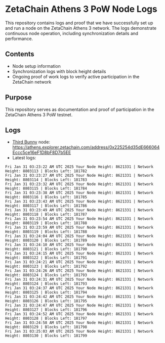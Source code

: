 # ZetaChain Athens 3 PoW Node Logs
This repository contains logs and proof that we have successfully set up and run a node on the ZetaChain Athens 3 network. The logs demonstrate continuous node operation, including synchronization details and performance.

## Contents
- Node setup information
- Synchronization logs with block height details
- Ongoing proof of work logs to verify active participation in the ZetaChain network

## Purpose
This repository serves as documentation and proof of participation in the ZetaChain Athens 3 PoW testnet.

## Logs

- [Third Bunny](https://thirdbunny.xyz/) node: https://athens.explorer.zetachain.com/address/0x225254d35dE666064Eccc5ce16eF1D8bF8D7b5EE
- Latest logs:
```
Fri Jan 31 03:23:22 AM UTC 2025 Your Node Height: 8621331 | Network Height: 8803113 | Blocks Left: 181782
Fri Jan 31 03:23:27 AM UTC 2025 Your Node Height: 8621331 | Network Height: 8803114 | Blocks Left: 181783
Fri Jan 31 03:23:32 AM UTC 2025 Your Node Height: 8621331 | Network Height: 8803115 | Blocks Left: 181784
Fri Jan 31 03:23:38 AM UTC 2025 Your Node Height: 8621331 | Network Height: 8803116 | Blocks Left: 181785
Fri Jan 31 03:23:43 AM UTC 2025 Your Node Height: 8621331 | Network Height: 8803117 | Blocks Left: 181786
Fri Jan 31 03:23:49 AM UTC 2025 Your Node Height: 8621331 | Network Height: 8803118 | Blocks Left: 181787
Fri Jan 31 03:23:54 AM UTC 2025 Your Node Height: 8621331 | Network Height: 8803119 | Blocks Left: 181788
Fri Jan 31 03:23:59 AM UTC 2025 Your Node Height: 8621331 | Network Height: 8803119 | Blocks Left: 181788
Fri Jan 31 03:24:04 AM UTC 2025 Your Node Height: 8621331 | Network Height: 8803120 | Blocks Left: 181789
Fri Jan 31 03:24:10 AM UTC 2025 Your Node Height: 8621331 | Network Height: 8803121 | Blocks Left: 181790
Fri Jan 31 03:24:15 AM UTC 2025 Your Node Height: 8621331 | Network Height: 8803122 | Blocks Left: 181791
Fri Jan 31 03:24:21 AM UTC 2025 Your Node Height: 8621331 | Network Height: 8803123 | Blocks Left: 181792
Fri Jan 31 03:24:26 AM UTC 2025 Your Node Height: 8621331 | Network Height: 8803124 | Blocks Left: 181793
Fri Jan 31 03:24:31 AM UTC 2025 Your Node Height: 8621331 | Network Height: 8803124 | Blocks Left: 181793
Fri Jan 31 03:24:37 AM UTC 2025 Your Node Height: 8621331 | Network Height: 8803125 | Blocks Left: 181794
Fri Jan 31 03:24:42 AM UTC 2025 Your Node Height: 8621331 | Network Height: 8803126 | Blocks Left: 181795
Fri Jan 31 03:24:47 AM UTC 2025 Your Node Height: 8621331 | Network Height: 8803127 | Blocks Left: 181796
Fri Jan 31 03:24:52 AM UTC 2025 Your Node Height: 8621331 | Network Height: 8803128 | Blocks Left: 181797
Fri Jan 31 03:24:58 AM UTC 2025 Your Node Height: 8621331 | Network Height: 8803129 | Blocks Left: 181798
Fri Jan 31 03:25:03 AM UTC 2025 Your Node Height: 8621331 | Network Height: 8803130 | Blocks Left: 181799
```
